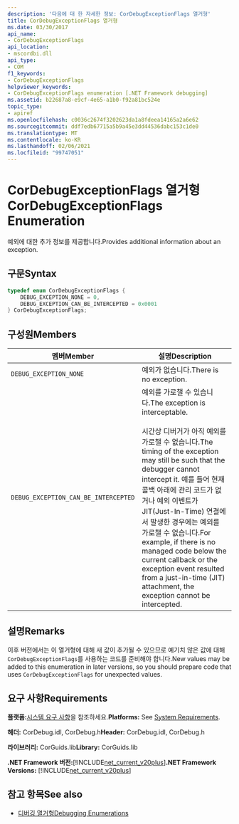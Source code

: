 ```yaml
---
description: '다음에 대 한 자세한 정보: CorDebugExceptionFlags 열거형'
title: CorDebugExceptionFlags 열거형
ms.date: 03/30/2017
api_name:
- CorDebugExceptionFlags
api_location:
- mscordbi.dll
api_type:
- COM
f1_keywords:
- CorDebugExceptionFlags
helpviewer_keywords:
- CorDebugExceptionFlags enumeration [.NET Framework debugging]
ms.assetid: b22687a8-e9cf-4e65-a1b0-f92a81bc524e
topic_type:
- apiref
ms.openlocfilehash: c0036c2674f3202623da1a8fdeea14165a2a6e62
ms.sourcegitcommit: ddf7edb67715a5b9a45e3dd44536dabc153c1de0
ms.translationtype: MT
ms.contentlocale: ko-KR
ms.lasthandoff: 02/06/2021
ms.locfileid: "99747051"
---
```

# <a name="cordebugexceptionflags-enumeration"></a><span data-ttu-id="f4f7c-103">CorDebugExceptionFlags 열거형</span><span class="sxs-lookup"><span data-stu-id="f4f7c-103">CorDebugExceptionFlags Enumeration</span></span>

<span data-ttu-id="f4f7c-104">예외에 대한 추가 정보를 제공합니다.</span><span class="sxs-lookup"><span data-stu-id="f4f7c-104">Provides additional information about an exception.</span></span>  
  
## <a name="syntax"></a><span data-ttu-id="f4f7c-105">구문</span><span class="sxs-lookup"><span data-stu-id="f4f7c-105">Syntax</span></span>  
  
```cpp  
typedef enum CorDebugExceptionFlags {  
    DEBUG_EXCEPTION_NONE = 0,  
    DEBUG_EXCEPTION_CAN_BE_INTERCEPTED = 0x0001  
} CorDebugExceptionFlags;  
```  
  
## <a name="members"></a><span data-ttu-id="f4f7c-106">구성원</span><span class="sxs-lookup"><span data-stu-id="f4f7c-106">Members</span></span>  
  
|<span data-ttu-id="f4f7c-107">멤버</span><span class="sxs-lookup"><span data-stu-id="f4f7c-107">Member</span></span>|<span data-ttu-id="f4f7c-108">설명</span><span class="sxs-lookup"><span data-stu-id="f4f7c-108">Description</span></span>|  
|------------|-----------------|  
|`DEBUG_EXCEPTION_NONE`|<span data-ttu-id="f4f7c-109">예외가 없습니다.</span><span class="sxs-lookup"><span data-stu-id="f4f7c-109">There is no exception.</span></span>|  
|`DEBUG_EXCEPTION_CAN_BE_INTERCEPTED`|<span data-ttu-id="f4f7c-110">예외를 가로챌 수 있습니다.</span><span class="sxs-lookup"><span data-stu-id="f4f7c-110">The exception is interceptable.</span></span><br /><br /> <span data-ttu-id="f4f7c-111">시간상 디버거가 아직 예외를 가로챌 수 없습니다.</span><span class="sxs-lookup"><span data-stu-id="f4f7c-111">The timing of the exception may still be such that the debugger cannot intercept it.</span></span> <span data-ttu-id="f4f7c-112">예를 들어 현재 콜백 아래에 관리 코드가 없거나 예외 이벤트가 JIT(Just-In-Time) 연결에서 발생한 경우에는 예외를 가로챌 수 없습니다.</span><span class="sxs-lookup"><span data-stu-id="f4f7c-112">For example, if there is no managed code below the current callback or the exception event resulted from a just-in-time (JIT) attachment, the exception cannot be intercepted.</span></span>|  
  
## <a name="remarks"></a><span data-ttu-id="f4f7c-113">설명</span><span class="sxs-lookup"><span data-stu-id="f4f7c-113">Remarks</span></span>  

 <span data-ttu-id="f4f7c-114">이후 버전에서는 이 열거형에 대해 새 값이 추가될 수 있으므로 예기치 않은 값에 대해 `CorDebugExceptionFlags`를 사용하는 코드를 준비해야 합니다.</span><span class="sxs-lookup"><span data-stu-id="f4f7c-114">New values may be added to this enumeration in later versions, so you should prepare code that uses `CorDebugExceptionFlags` for unexpected values.</span></span>  
  
## <a name="requirements"></a><span data-ttu-id="f4f7c-115">요구 사항</span><span class="sxs-lookup"><span data-stu-id="f4f7c-115">Requirements</span></span>  

 <span data-ttu-id="f4f7c-116">**플랫폼:**[시스템 요구 사항](../../get-started/system-requirements.md)을 참조하세요.</span><span class="sxs-lookup"><span data-stu-id="f4f7c-116">**Platforms:** See [System Requirements](../../get-started/system-requirements.md).</span></span>  
  
 <span data-ttu-id="f4f7c-117">**헤더:** CorDebug.idl, CorDebug.h</span><span class="sxs-lookup"><span data-stu-id="f4f7c-117">**Header:** CorDebug.idl, CorDebug.h</span></span>  
  
 <span data-ttu-id="f4f7c-118">**라이브러리:** CorGuids.lib</span><span class="sxs-lookup"><span data-stu-id="f4f7c-118">**Library:** CorGuids.lib</span></span>  
  
 <span data-ttu-id="f4f7c-119">**.NET Framework 버전:**[!INCLUDE[net_current_v20plus](../../../../includes/net-current-v20plus-md.md)]</span><span class="sxs-lookup"><span data-stu-id="f4f7c-119">**.NET Framework Versions:** [!INCLUDE[net_current_v20plus](../../../../includes/net-current-v20plus-md.md)]</span></span>  
  
## <a name="see-also"></a><span data-ttu-id="f4f7c-120">참고 항목</span><span class="sxs-lookup"><span data-stu-id="f4f7c-120">See also</span></span>

- [<span data-ttu-id="f4f7c-121">디버깅 열거형</span><span class="sxs-lookup"><span data-stu-id="f4f7c-121">Debugging Enumerations</span></span>](debugging-enumerations.md)
